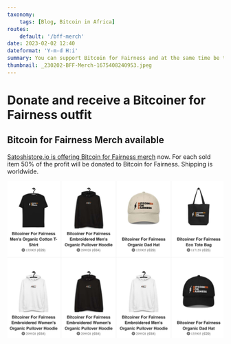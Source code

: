 ```yaml
---
taxonomy:
    tags: [Blog, Bitcoin in Africa]
routes:
    default: '/bff-merch'
date: 2023-02-02 12:40
dateformat: 'Y-m-d H:i'
summary: You can support Bitcoin for Fairness and at the same time be the coolest Bitcoiner in town with our new merch. BFF T-shirts, caps, hoodies and more.
thumbnail: _230202-BFF-Merch-1675408240953.jpeg
---
```


# Donate and receive a Bitcoiner for Fairness outfit 

## Bitcoin for Fairness Merch available

[Satoshistore.io is offering Bitcoin for Fairness merch](https://satoshistore.io/collections/bitcoin-for-fairness) now. For each sold item 50% of the profit will be donated to Bitcoin for Fairness. Shipping is worldwide.

![](_230202-BFF-Merch-1675408240953.jpeg)